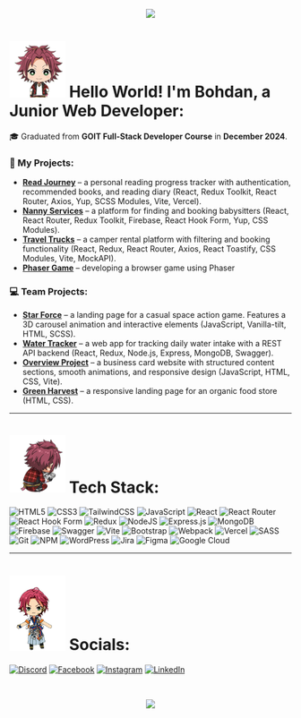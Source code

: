 <p align="center">
  <img src="https://capsule-render.vercel.app/api?type=waving&height=100&color=gradient&text=HELLO%20EVERYONE!%20^^&section=header&reversal=true&textBg=false&fontColor=02b295&fontSize=55&fontAlign=50&fontAlignY=85&descAlign=60&animation=twinkling"/>
</p>

# <img src="/assets/ensemble-stars-enstars.gif" alt="Ensemble Stars Enstars Sticker" width="100"/> Hello World! I'm Bohdan, a Junior Web Developer:

🎓 Graduated from **GOIT Full-Stack Developer Course** in **December 2024**.

### 🚀 My Projects:

- [**Read Journey**](https://read-journey-chi.vercel.app/) – a personal reading progress tracker with authentication, recommended books, and reading diary (React, Redux Toolkit, React Router, Axios, Yup, SCSS Modules, Vite, Vercel).
- [**Nanny Services**](https://bonyagedarkness.github.io/Nanny-Services/) – a platform for finding and booking babysitters (React, React Router, Redux Toolkit, Firebase, React Hook Form, Yup, CSS Modules).
- [**Travel Trucks**](https://github.com/BonyageDarkness/Travel_Trucks) – a camper rental platform with filtering and booking functionality (React, Redux, React Router, Axios, React Toastify, CSS Modules, Vite, MockAPI).
- [**Phaser Game**](https://phaser-game-arkanoid.vercel.app/) – developing a browser game using Phaser

### 💻 Team Projects:

- [**Star Force**](https://stp-7965-own.vercel.app/) – a landing page for a casual space action game. Features a 3D carousel animation and interactive elements (JavaScript, Vanilla-tilt, HTML, SCSS).
- [**Water Tracker**](https://experienced-developers.vercel.app/) – a web app for tracking daily water intake with a REST API backend (React, Redux, Node.js, Express, MongoDB, Swagger).
- [**Overview Project**](https://andriygoncharuk.github.io/gr06-project-js/) – a business card website with structured content sections, smooth animations, and responsive design (JavaScript, HTML, CSS, Vite).
- [**Green Harvest**](https://bigblackjoke.github.io/GreenHarvest-Group-21/) – a responsive landing page for an organic food store (HTML, CSS).

---

# <img src="/assets/mao-isara-ensemble-stars.gif" alt="Mao Isara Ensemble Stars" width="100"/> Tech Stack:

![HTML5](https://img.shields.io/badge/html5-%23E34F26.svg?style=for-the-badge&logo=html5&logoColor=white) ![CSS3](https://img.shields.io/badge/css3-%231572B6.svg?style=for-the-badge&logo=css3&logoColor=white) ![TailwindCSS](https://img.shields.io/badge/tailwindcss-%2338B2AC.svg?style=for-the-badge&logo=tailwind-css&logoColor=white) ![JavaScript](https://img.shields.io/badge/javascript-%23323330.svg?style=for-the-badge&logo=javascript&logoColor=%23F7DF1E) ![React](https://img.shields.io/badge/react-%2320232a.svg?style=for-the-badge&logo=react&logoColor=%2361DAFB) ![React Router](https://img.shields.io/badge/React_Router-CA4245?style=for-the-badge&logo=react-router&logoColor=white) ![React Hook Form](https://img.shields.io/badge/React%20Hook%20Form-%23EC5990.svg?style=for-the-badge&logo=reacthookform&logoColor=white) ![Redux](https://img.shields.io/badge/redux-%23593d88.svg?style=for-the-badge&logo=redux&logoColor=white) ![NodeJS](https://img.shields.io/badge/node.js-6DA55F?style=for-the-badge&logo=node.js&logoColor=white) ![Express.js](https://img.shields.io/badge/express.js-%23404d59.svg?style=for-the-badge&logo=express&logoColor=%2361DAFB) ![MongoDB](https://img.shields.io/badge/MongoDB-%234ea94b.svg?style=for-the-badge&logo=mongodb&logoColor=white) ![Firebase](https://img.shields.io/badge/firebase-%23039BE5.svg?style=for-the-badge&logo=firebase) ![Swagger](https://img.shields.io/badge/-Swagger-%23Clojure?style=for-the-badge&logo=swagger&logoColor=white) ![Vite](https://img.shields.io/badge/vite-%23646CFF.svg?style=for-the-badge&logo=vite&logoColor=white) ![Bootstrap](https://img.shields.io/badge/bootstrap-%238511FA.svg?style=for-the-badge&logo=bootstrap&logoColor=white) ![Webpack](https://img.shields.io/badge/webpack-%238DD6F9.svg?style=for-the-badge&logo=webpack&logoColor=black) ![Vercel](https://img.shields.io/badge/vercel-%23000000.svg?style=for-the-badge&logo=vercel&logoColor=white) ![SASS](https://img.shields.io/badge/SASS-hotpink.svg?style=for-the-badge&logo=SASS&logoColor=white) ![Git](https://img.shields.io/badge/git-%23F05033.svg?style=for-the-badge&logo=git&logoColor=white) ![NPM](https://img.shields.io/badge/NPM-%23CB3837.svg?style=for-the-badge&logo=npm&logoColor=white) ![WordPress](https://img.shields.io/badge/WordPress-%23117AC9.svg?style=for-the-badge&logo=WordPress&logoColor=white) ![Jira](https://img.shields.io/badge/jira-%230A0FFF.svg?style=for-the-badge&logo=jira&logoColor=white) ![Figma](https://img.shields.io/badge/figma-%23F24E1E.svg?style=for-the-badge&logo=figma&logoColor=white) ![Google Cloud](https://img.shields.io/badge/GoogleCloud-%234285F4.svg?style=for-the-badge&logo=google-cloud&logoColor=white)

---

# <img src="/assets/29_Mao_Isara_Chibi.webp" alt="Mao Isara Chibi" width="100" > Socials:

[![Discord](https://img.shields.io/badge/Discord-%237289DA.svg?logo=discord&logoColor=white)](https://discordapp.com/users/380743058939183114) [![Facebook](https://img.shields.io/badge/Facebook-%231877F2.svg?logo=Facebook&logoColor=white)](https://www.facebook.com/nyaxd) [![Instagram](https://img.shields.io/badge/Instagram-%23E4405F.svg?logo=Instagram&logoColor=white)](https://www.instagram.com/bon.nya/) [![LinkedIn](https://img.shields.io/badge/LinkedIn-%230077B5.svg?logo=linkedin&logoColor=white)](https://linkedin.com/in/bonyagem/)

<br>

<p align="center">
  <img src="https://capsule-render.vercel.app/api?type=waving&height=180&color=gradient&text=THANK%20YOU%20FOR%20WATCHING&section=footer&fontSize=55&fontAlign=50&fontAlignY=15&animation=twinkling&fontColor=02b295&textBg=false"/>
</p>
